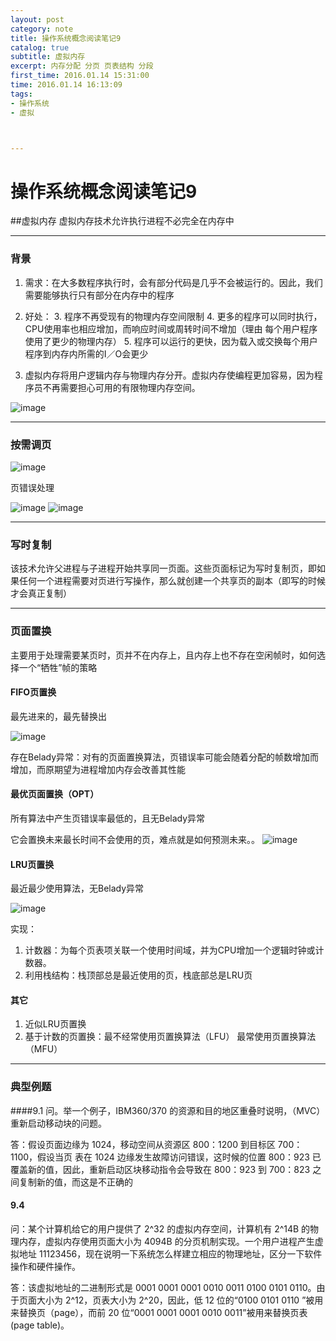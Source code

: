 ```yaml
---
layout: post
category: note
title: 操作系统概念阅读笔记9
catalog: true
subtitle: 虚拟内存
excerpt: 内存分配 分页 页表结构 分段 
first_time: 2016.01.14 15:31:00
time: 2016.01.14 16:13:09
tags:
- 操作系统
- 虚拟



---
```


# 操作系统概念阅读笔记9
##虚拟内存
虚拟内存技术允许执行进程不必完全在内存中

---

### 背景
1. 需求：在大多数程序执行时，会有部分代码是几乎不会被运行的。因此，我们需要能够执行只有部分在内存中的程序
2. 好处：
   3. 程序不再受现有的物理内存空间限制
   4. 更多的程序可以同时执行，CPU使用率也相应增加，而响应时间或周转时间不增加（理由 每个用户程序使用了更少的物理内存）
   5. 程序可以运行的更快，因为载入或交换每个用户程序到内存内所需的I／O会更少

3. 虚拟内存将用户逻辑内存与物理内存分开。虚拟内存使编程更加容易，因为程序员不再需要担心可用的有限物理内存空间。

![image](http://momomoxiaoxi.com/img/post/system/system26.png)

---

### 按需调页
![image](http://momomoxiaoxi.com/img/post/system/system27.png)

页错误处理

![image](http://momomoxiaoxi.com/img/post/system/system28.png)
![image](http://momomoxiaoxi.com/img/post/system/system29.png)

---

### 写时复制
该技术允许父进程与子进程开始共享同一页面。这些页面标记为写时复制页，即如果任何一个进程需要对页进行写操作，那么就创建一个共享页的副本（即写的时候才会真正复制）

---

### 页面置换
主要用于处理需要某页时，页并不在内存上，且内存上也不存在空闲帧时，如何选择一个“牺牲”帧的策略
#### FIFO页置换
最先进来的，最先替换出

![image](http://momomoxiaoxi.com/img/post/system/system30.png)

存在Belady异常：对有的页面置换算法，页错误率可能会随着分配的帧数增加而增加，而原期望为进程增加内存会改善其性能

#### 最优页面置换（OPT）
所有算法中产生页错误率最低的，且无Belady异常

它会置换未来最长时间不会使用的页，难点就是如何预测未来。。
![image](http://momomoxiaoxi.com/img/post/system/system31.png)

#### LRU页置换
最近最少使用算法，无Belady异常

![image](http://momomoxiaoxi.com/img/post/system/system32.png)

实现：

1. 计数器：为每个页表项关联一个使用时间域，并为CPU增加一个逻辑时钟或计数器。
2. 利用栈结构：栈顶部总是最近使用的页，栈底部总是LRU页

#### 其它
1. 近似LRU页置换
2. 基于计数的页置换：最不经常使用页置换算法（LFU） 最常使用页置换算法（MFU）

---

### 典型例题
####9.1
问。举一个例子，IBM360/370 的资源和目的地区重叠时说明，（MVC）重新启动移动块的问题。 

答：假设页面边缘为 1024，移动空间从资源区 800：1200 到目标区 700：1100，假设当页 表在 1024 边缘发生故障访问错误，这时候的位置 800：923 已覆盖新的值，因此，重新启动区块移动指令会导致在 800：923 到 700：823 之间复制新的值，而这是不正确的

#### 9.4 
问：某个计算机给它的用户提供了 2^32 的虚拟内存空间，计算机有 2^14B 的物理内存，虚拟内存使用页面大小为 4094B 的分页机制实现。一个用户进程产生虚拟地址 11123456，现在说明一下系统怎么样建立相应的物理地址，区分一下软件操作和硬件操作。 

答：该虚拟地址的二进制形式是 0001 0001 0001 0010 0011 0100 0101 0110。由于页面大小为 2^12，页表大小为 2^20，因此，低 12 位的“0100 0101 0110 ”被用来替换页（page），而前 20 位“0001 0001 0001 0010 0011”被用来替换页表(page table)。